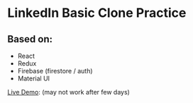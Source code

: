 # LinkedIn Basic Clone Practice

## Based on:

- React
- Redux
- Firebase (firestore / auth)
- Material UI

[Live Demo](https://linkedin-clone-77022.web.app/): (may not work after few days)

